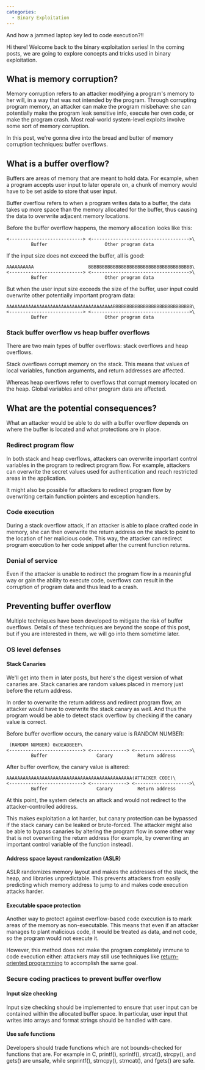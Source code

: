```yaml
---
categories:
  - Binary Exploitation
---
```


And how a jammed laptop key led to code execution?!!

Hi there! Welcome back to the binary exploitation series! In the coming posts, we are going to explore concepts and tricks used in binary exploitation.

## What is memory corruption?

Memory corruption refers to an attacker modifying a program's memory to her will, in a way that was not intended by the program. Through corrupting program memory, an attacker can make the program misbehave: she can potentially make the program leak sensitive info, execute her own code, or make the program crash. Most real-world system-level exploits involve some sort of memory corruption.

In this post, we're gonna dive into the bread and butter of memory corruption techniques: buffer overflows.

## What is a buffer overflow?

Buffers are areas of memory that are meant to hold data. For example, when a program accepts user input to later operate on, a chunk of memory would have to be set aside to store that user input.

Buffer overflow refers to when a program writes data to a buffer, the data takes up more space than the memory allocated for the buffer, thus causing the data to overwrite adjacent memory locations.

Before the buffer overflow happens, the memory allocation looks like this:

```
<---------------------------> <------------------------------------>\
         Buffer                     Other program data
```

If the input size does not exceed the buffer, all is good:

```
AAAAAAAAAA                    BBBBBBBBBBBBBBBBBBBBBBBBBBBBBBBBBBBBBB\
<---------------------------> <------------------------------------>\
         Buffer                     Other program data
```

But when the user input size exceeds the size of the buffer, user input could overwrite other potentially important program data:

```
AAAAAAAAAAAAAAAAAAAAAAAAAAAAAAAAAAAAAAABBBBBBBBBBBBBBBBBBBBBBBBBBBBB\
<---------------------------> <------------------------------------>\
         Buffer                     Other program data
```

### Stack buffer overflow vs heap buffer overflows

There are two main types of buffer overflows: stack overflows and heap overflows.

Stack overflows corrupt memory on the stack. This means that values of local variables, function arguments, and return addresses are affected.

Whereas heap overflows refer to overflows that corrupt memory located on the heap. Global variables and other program data are affected.

## What are the potential consequences?

What an attacker would be able to do with a buffer overflow depends on where the buffer is located and what protections are in place.

### Redirect program flow

In both stack and heap overflows, attackers can overwrite important control variables in the program to redirect program flow. For example, attackers can overwrite the secret values used for authentication and reach restricted areas in the application.

It might also be possible for attackers to redirect program flow by overwriting certain function pointers and exception handlers.

### Code execution

During a stack overflow attack, if an attacker is able to place crafted code in memory, she can then overwrite the return address on the stack to point to the location of her malicious code. This way, the attacker can redirect program execution to her code snippet after the current function returns.

### Denial of service

Even if the attacker is unable to redirect the program flow in a meaningful way or gain the ability to execute code, overflows can result in the corruption of program data and thus lead to a crash.

## Preventing buffer overflow

Multiple techniques have been developed to mitigate the risk of buffer overflows. Details of these techniques are beyond the scope of this post, but if you are interested in them, we will go into them sometime later.

### OS level defenses

#### Stack Canaries

We'll get into them in later posts, but here's the digest version of what canaries are. Stack canaries are random values placed in memory just before the return address.

In order to overwrite the return address and redirect program flow, an attacker would have to overwrite the stack canary as well. And thus the program would be able to detect stack overflow by checking if the canary value is correct.

Before buffer overflow occurs, the canary value is RANDOM NUMBER:

```
 (RAMDOM NUMBER) 0xDEADBEEF\
<---------------------------> <-------------> <-------------------->\
         Buffer                  Canary         Return address
```

After buffer overflow, the canary value is altered:

```
AAAAAAAAAAAAAAAAAAAAAAAAAAAAAAAAAAAAAAAAAAAAAA(ATTACKER CODE)\
<---------------------------> <-------------> <-------------------->\
         Buffer                  Canary         Return address
```

At this point, the system detects an attack and would not redirect to the attacker-controlled address.

This makes exploitation a lot harder, but canary protection can be bypassed if the stack canary can be leaked or brute-forced. The attacker might also be able to bypass canaries by altering the program flow in some other way that is not overwriting the return address (for example, by overwriting an important control variable of the function instead).

#### Address space layout randomization (ASLR)

ASLR randomizes memory layout and makes the addresses of the stack, the heap, and libraries unpredictable. This prevents attackers from easily predicting which memory address to jump to and makes code execution attacks harder.

#### Executable space protection

Another way to protect against overflow-based code execution is to mark areas of the memory as non-executable. This means that even if an attacker manages to plant malicious code, it would be treated as data, and not code, so the program would not execute it.

However, this method does not make the program completely immune to code execution either: attackers may still use techniques like [return-oriented programming](https://en.wikipedia.org/wiki/Return-oriented_programming) to accomplish the same goal.

### Secure coding practices to prevent buffer overflow

#### Input size checking

Input size checking should be implemented to ensure that user input can be contained within the allocated buffer space. In particular, user input that writes into arrays and format strings should be handled with care.

#### Use safe functions

Developers should trade functions which are not bounds-checked for functions that are. For example in C, printf(), sprintf(), strcat(), strcpy(), and gets() are unsafe, while snprintf(), strncpy(), strncat(), and fgets() are safe.